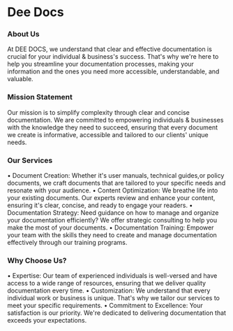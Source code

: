 # Dee Docs

### About Us
At DEE DOCS, we understand that clear and effective documentation is crucial for your individual & business's success. That's why we're here to help you streamline your documentation processes, making your information and the ones you need more accessible, understandable, and valuable.

### Mission Statement
Our mission is to simplify complexity through clear and concise documentation. We are committed to empowering individuals & businesses with the knowledge they need to succeed, ensuring that every document we create is informative, accessible and tailored to our clients' unique needs.


### Our Services
•	Document Creation: Whether it's user manuals, technical guides,or policy documents, we craft documents that are tailored to your specific needs and resonate with your audience.
•	Content Optimization: We breathe life into your existing documents. Our experts review and enhance your content, ensuring it's clear, concise, and ready to engage your readers.
•	Documentation Strategy: Need guidance on how to manage and organize your documentation efficiently? We offer strategic consulting to help you make the most of your documents.
•	Documentation Training: Empower your team with the skills they need to create and manage documentation effectively through our training programs.


### Why Choose Us?
•	Expertise: Our team of experienced individuals is well-versed and have access to a wide range of resources, ensuring that we deliver quality documentation every time.
•	Customization: We understand that every individual work or  business is unique. That's why we tailor our services to meet your specific requirements.
•	Commitment to Excellence: Your satisfaction is our priority. We're dedicated to delivering documentation that exceeds your expectations.


